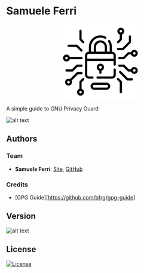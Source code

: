 # Samuele Ferri

<p align="center">
<img src="https://github.com/samuelexferri/gpg-guide/blob/master/images/lock.png" width="200">
</p>

A simple guide to GNU Privacy Guard

![alt text](https://img.shields.io/badge/Language-English-infomrmational?style=for-the-badge)

## Authors

### Team

-   **Samuele Ferri**: [Site](https://samuelexferri.com), [GitHub](https://github.com/samuelexferri)

### Credits

-   [GPG Guide][https://github.com/bfrg/gpg-guide]

## Version

![alt text](https://img.shields.io/badge/Version-0.0.1-blue.svg?style=for-the-badge)

## License

[![License](https://img.shields.io/badge/License-MIT_License-blue.svg?style=for-the-badge)](https://badges.mit-license.org)
